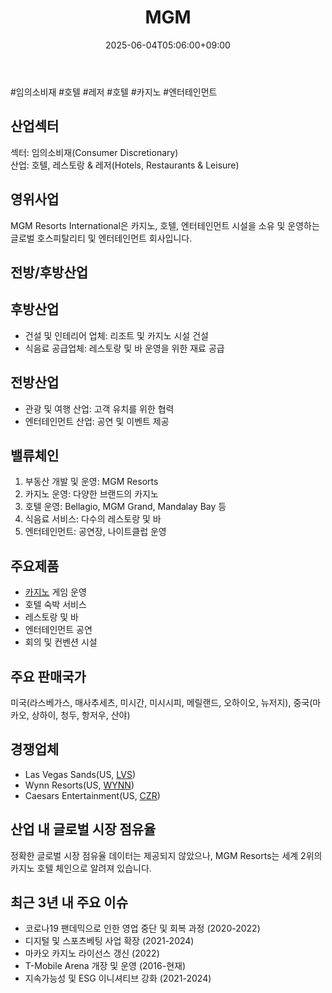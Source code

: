 ﻿---
title: "MGM"
date: 2025-06-04T05:06:00+09:00
lastmod: 2025-06-04T05:06:00+09:00
type: docs
sidebar:
  open: true
weight: 566
---
<div style="display:none">
  <meta property="article:published_time" content="2025-06-03T20:06:00Z" />
  <meta property="article:modified_time" content="2025-06-03T20:06:00Z" />
</div>
#임의소비재 #호텔 #레저 #호텔 #카지노 #엔터테인먼트 

## 산업섹터

섹터: 임의소비재(Consumer Discretionary)  
산업: 호텔, 레스토랑 & 레저(Hotels, Restaurants & Leisure)

## 영위사업

MGM Resorts International은 카지노, 호텔, 엔터테인먼트 시설을 소유 및 운영하는 글로벌 호스피탈리티 및 엔터테인먼트 회사입니다.

## 전방/후방산업

## 후방산업

- 건설 및 인테리어 업체: 리조트 및 카지노 시설 건설
- 식음료 공급업체: 레스토랑 및 바 운영을 위한 재료 공급

## 전방산업

- 관광 및 여행 산업: 고객 유치를 위한 협력
- 엔터테인먼트 산업: 공연 및 이벤트 제공

## 밸류체인

1. 부동산 개발 및 운영: MGM Resorts
2. 카지노 운영: 다양한 브랜드의 카지노
3. 호텔 운영: Bellagio, MGM Grand, Mandalay Bay 등
4. 식음료 서비스: 다수의 레스토랑 및 바
5. 엔터테인먼트: 공연장, 나이트클럽 운영

## 주요제품

- [카지노](/industry-study/카지노/) 게임 운영
- 호텔 숙박 서비스
- 레스토랑 및 바
- 엔터테인먼트 공연
- 회의 및 컨벤션 시설

## 주요 판매국가

미국(라스베가스, 매사추세츠, 미시간, 미시시피, 메릴랜드, 오하이오, 뉴저지), 중국(마카오, 상하이, 청두, 항저우, 산야)

## 경쟁업체

- Las Vegas Sands(US, [LVS](/company-analysis/lvs/))
- Wynn Resorts(US, [WYNN](/company-analysis/wynn/))
- Caesars Entertainment(US, [CZR](/company-analysis/czr/))

## 산업 내 글로벌 시장 점유율

정확한 글로벌 시장 점유율 데이터는 제공되지 않았으나, MGM Resorts는 세계 2위의 카지노 호텔 체인으로 알려져 있습니다.

## 최근 3년 내 주요 이슈

- 코로나19 팬데믹으로 인한 영업 중단 및 회복 과정 (2020-2022)
- 디지털 및 스포츠베팅 사업 확장 (2021-2024)
- 마카오 카지노 라이선스 갱신 (2022)
- T-Mobile Arena 개장 및 운영 (2016-현재)
- 지속가능성 및 ESG 이니셔티브 강화 (2021-2024)
